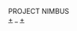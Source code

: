 


PROJECT NIMBUS<br>
[+](http://m.dagospia.com/project-nimbus-il-primo-strumento-per-proiettare-video-tra-le-nuvole-104358) _
[+](http://www.smartworld.it/tecnologia/questo-cavallo-laser-e-unopera-darte-proiettata-sulle-nuvole-video.html) <br>
